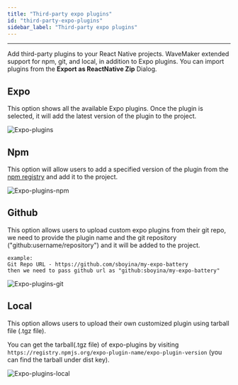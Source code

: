 ```yaml
---
title: "Third-party expo plugins"
id: "third-party-expo-plugins"
sidebar_label: "Third-party expo plugins"
---
```

---

Add third-party plugins to your React Native projects.  WaveMaker extended support for npm, git, and local, in addition to Expo plugins. You can import plugins from the **Export as ReactNative Zip** Dialog.  

## Expo

This option shows all the available Expo plugins. Once the plugin is selected, it will add the latest version of the plugin to the project.

![Expo-plugins](/learn/assets/expo-plugins.png)

## Npm

This option will allow users to add a specified version of the plugin from the [npm registry](https://www.npmjs.com/) and add it to the project.

![Expo-plugins-npm](/learn/assets/expo-plugins-npm.png)

## Github
This option allows users to upload custom expo plugins from their git repo, we need to provide the plugin name and the git repository ("github:username/repository") and it will be added to the project.
 
``` 
example:
Git Repo URL - https://github.com/sboyina/my-expo-battery
then we need to pass github url as "github:sboyina/my-expo-battery"
```

![Expo-plugins-git](/learn/assets/expo-plugins-git.png)


## Local

This option allows users to upload their own customized plugin using tarball file (.tgz file).

You can get the tarball(.tgz file) of expo-plugins by visiting `https://registry.npmjs.org/expo-plugin-name/expo-plugin-version` (you can find the tarball under dist key).

![Expo-plugins-local](/learn/assets/expo-plugins-local.png)